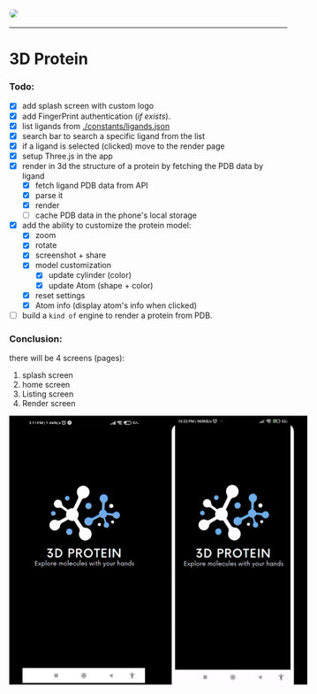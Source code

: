 <img src="https://media.giphy.com/media/v1.Y2lkPTc5MGI3NjExdmg2MnR5Ym10OGkwNTIwdzJkc2dzbXI1NjM2MmtuMGM5eXV3M3A1aSZlcD12MV9pbnRlcm5hbF9naWZfYnlfaWQmY3Q9Zw/TFOU670rpPHiVIZJNJ/giphy.gif" width="200" style="border-radius:20px;"/>

---
# 3D Protein

### Todo:
- [x] add splash screen with custom logo
- [x] add FingerPrint authentication (_if exists_).
- [x] list ligands from [./constants/ligands.json](./constants/ligands.json)
- [x] search bar to search a specific ligand from the list
- [x] if a ligand is selected (clicked) move to the render page
- [x] setup Three.js in the app
- [x] render in 3d the structure of a protein by fetching the PDB data by ligand
    - [x] fetch ligand PDB data from API
    - [x] parse it
    - [x] render
    - [ ] cache PDB data in the phone's local storage
- [x] add the ability to customize the protein model:
    - [x] zoom
    - [x] rotate
    - [x] screenshot + share
    - [x] model customization
        - [x] update cylinder (color)
        - [x] update Atom (shape + color)
    - [x] reset settings
    - [x] Atom info (display atom's info when clicked)
- [ ] build a `kind of` engine to render a protein from PDB.

### Conclusion:
there will be 4 screens (pages):
1. splash screen
1. home screen
2. Listing screen
3. Render screen 

<div style="display: flex;">
    <img src="./assets/ux.gif" alt="render" width="270" >
    <img src="./assets/ux-2.gif" alt="render" width="270" >
</div>
